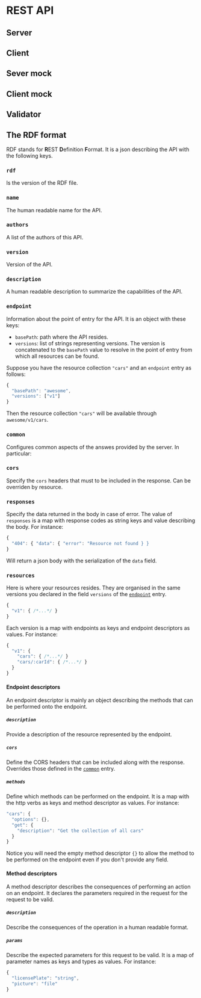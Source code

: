 # REST API

## Server

## Client

## Sever mock

## Client mock

## Validator

## The RDF format

RDF stands for **R**EST **D**efinition **F**ormat. It is a json describing the API with the following keys.

### `rdf`

Is the version of the RDF file.

### `name`

The human readable name for the API.

### `authors`

A list of the authors of this API.

### `version`

Version of the API.

### `description`

A human readable description to summarize the capabilities of the API.

### `endpoint`

Information about the point of entry for the API. It is an object with these keys:

  * `basePath`: path where the API resides.
  * `versions`: list of strings representing versions. The version is concatenated to the `basePath` value to resolve in the point of entry from which all resources can be found.

Suppose you have the resource collection `"cars"` and an `endpoint` entry as follows:

```javascript
{
  "basePath": "awesome",
  "versions": ["v1"]
}
```

Then the resource collection `"cars"` will be available through `awesome/v1/cars`.

### `common`

Configures common aspects of the answes provided by the server. In particular:

### `cors`

Specify the `cors` headers that must to be included in the response. Can be overriden by resource.

### `responses`

Specify the data returned in the body in case of error. The value of `responses` is a map with response codes as string keys and value describing the body. For instance:

```javascript
{
  "404": { "data": { "error": "Resource not found } }
}
```

Will return a json body with the serialization of the `data` field.

### `resources`

Here is where your resources resides. They are organised in the same versions you declared in the field `versions` of the [`endpoint`](#endpoint) entry.

```javascript
{
  "v1": { /*...*/ }
}
```

Each version is a map with endpoints as keys and endpoint descriptors as values. For instance:

```javascript
{
  "v1": {
    "cars": { /*...*/ }
    "cars/:carId": { /*...*/ }
  }
}
```

#### Endpoint descriptors

An endpoint descriptor is mainly an object describing the methods that can be performed onto the endpoint.

##### `description`

Provide a description of the resource represented by the endpoint.

##### `cors`

Define the CORS headers that can be included along with the response. Overrides those defined in the [`common`](#common) entry.

##### `methods`

Define which methods can be performed on the endpoint. It is a map with the http verbs as keys and method descriptor as values. For instance:

```javascript
"cars": {
  "options": {},
  "get": {
    "description": "Get the collection of all cars"
  }
}
```

Notice you will need the empty method descriptor `{}` to allow the method to be performed on the endpoint even if you don't provide any field.

#### Method descriptors

A method descriptor describes the consequences of performing an action on an endpoint. It declares the parameters required in the request for the request to be valid.

##### `description`

Describe the consequences of the operation in a human readable format.

##### `params`

Describe the expected parameters for this request to be valid. It is a map of parameter names as keys and types as values. For instance:

```javascript
{
  "licensePlate": "string",
  "picture": "file"
}
```
